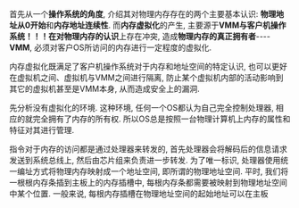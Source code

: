 首先从一个**操作系统的角度**, 介绍其对物理内存存在的两个主要基本认识: **物理地址从0开始**和**内存地址连续性**. 而**内存虚拟化**的产生, 主要源于**VMM与客户机操作系统！！！**在**对物理内存的认识**上存在冲突, 造成**物理内存的真正拥有者**----**VMM**, 必须对客户OS所访问的内存进行一定程度的虚拟化. 

内存虚拟化既满足了客户机操作系统对于内存和地址空间的特定认识, 也可以更好在虚拟机之间、虚拟机与VMM之间进行隔离, 防止某个虚拟机内部的活动影响到其它的虚拟机甚至是VMM本身, 从而造成安全上的漏洞.

先分析没有虚拟化的环境. 这种环境, 任何一个OS都认为自己完全控制处理器, 相应的就完全拥有了内存的所有权. 所以OS总是按照一台物理计算机上内存的属性和特征对其进行管理.

指令对于内存的访问都是通过处理器来转发的, 首先处理器会将解码后的信息请求发送到系统总线上, 然后由芯片组来负责进一步转发. 为了唯一标识, 处理器使用统一编址方式将物理内存映射成一个地址空间, 即所谓的物理地址空间. 平时, 我们将一根根内存条插到主板上的内存插槽中, 每根内存条都需要被映射到物理地址空间中某个位置. 一般来说, 每根内存插槽在物理地址空间的起始地址可以在主板

